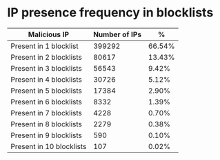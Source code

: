 # IP presence frequency in blocklists
| Malicious IP | Number of IPs | % |
|----|----|----|
| Present in 1 blocklist | 399292 | 66.54% |
| Present in 2 blocklists | 80617 | 13.43% |
| Present in 3 blocklists | 56543 | 9.42% |
| Present in 4 blocklists | 30726 | 5.12% |
| Present in 5 blocklists | 17384 | 2.90% |
| Present in 6 blocklists | 8332 | 1.39% |
| Present in 7 blocklists | 4228 | 0.70% |
| Present in 8 blocklists | 2279 | 0.38% |
| Present in 9 blocklists | 590 | 0.10% |
| Present in 10 blocklists | 107 | 0.02% |
